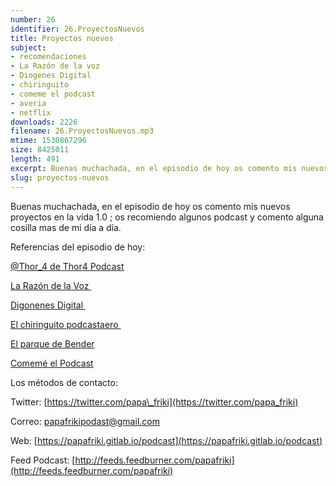 ```yaml
---
number: 26
identifier: 26.ProyectosNuevos
title: Proyectos nuevos
subject:
- recomendaciones
- La Razón de la voz
- Diogenes Digital
- chiringuito
- comeme el podcast
- averia
- netflix
downloads: 2226
filename: 26.ProyectosNuevos.mp3
mtime: 1530867296
size: 8425011
length: 491
excerpt: Buenas muchachada, en el episodio de hoy os comento mis nuevos proyectos en la vida 1.0 ; os recomiendo algunos podcast y comento alguna cosilla mas d
slug: proyectos-nuevos
---
```

Buenas muchachada, en el episodio de hoy os comento mis nuevos proyectos en la vida 1.0 ; os recomiendo algunos podcast y comento alguna cosilla mas de mi día a día.

Referencias del episodio de hoy:

[@Thor\_4 de Thor4 Podcast](https://twitter.com/thor_4)  

[La Razón de la Voz ](http://larazondelavoz.gitlab.io/)  

[Digonenes Digital ](http://feedpress.me/DiogenesDigital)

[El chiringuito podcastaero ](http://elchiringuitopodcastero.blogspot.com/)  

[El parque de Bender](https://www.ivoox.com/podcast-parque-bender_sq_f1463448_1.html)  

[Comemé el Podcast](https://twitter.com/comemeelpodcast?lang=es)  

Los métodos de contacto:

Twitter: [https://twitter.com/papa\_friki](https://twitter.com/papa_friki)

Correo: [papafrikipodast@gmail.com](https://archive.org/details/papafrikipodast@gmail.com)

Web: [https://papafriki.gitlab.io/podcast](https://papafriki.gitlab.io/podcast)

Feed Podcast: [http://feeds.feedburner.com/papafriki](http://feeds.feedburner.com/papafriki)